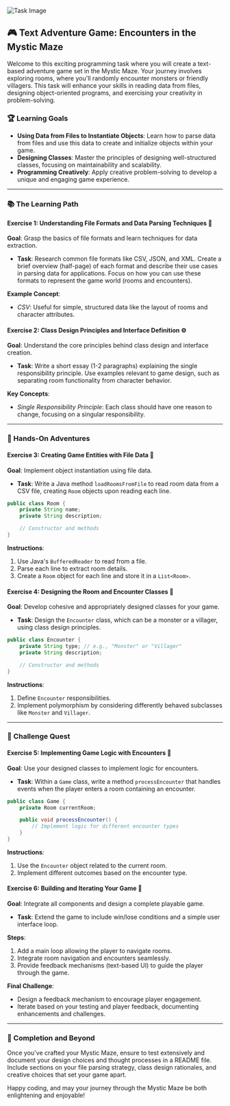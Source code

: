 ![Task Image](https://oaidalleapiprodscus.blob.core.windows.net/private/org-asPC5Skb6EoE1i324HhdGnV1/user-4VyHdJuNDsg3rdcmO7ghXoi2/img-6samw7KhQld5ibbVkNnjxNz6.png?st=2024-11-06T07%3A01%3A55Z&se=2024-11-06T09%3A01%3A55Z&sp=r&sv=2024-08-04&sr=b&rscd=inline&rsct=image/png&skoid=d505667d-d6c1-4a0a-bac7-5c84a87759f8&sktid=a48cca56-e6da-484e-a814-9c849652bcb3&skt=2024-11-05T19%3A31%3A55Z&ske=2024-11-06T19%3A31%3A55Z&sks=b&skv=2024-08-04&sig=ET031OKNb2%2B5mDspQT1FaLebEWDB0Mk2oyLRyIg1mSk%3D)

## 🎮 Text Adventure Game: Encounters in the Mystic Maze

Welcome to this exciting programming task where you will create a text-based adventure game set in the Mystic Maze. Your journey involves exploring rooms, where you'll randomly encounter monsters or friendly villagers. This task will enhance your skills in reading data from files, designing object-oriented programs, and exercising your creativity in problem-solving.

### 🏆 Learning Goals

- **Using Data from Files to Instantiate Objects**: Learn how to parse data from files and use this data to create and initialize objects within your game.
- **Designing Classes**: Master the principles of designing well-structured classes, focusing on maintainability and scalability.
- **Programming Creatively**: Apply creative problem-solving to develop a unique and engaging game experience.

---

### 📚 The Learning Path

#### Exercise 1: Understanding File Formats and Data Parsing Techniques 📄

**Goal**: Grasp the basics of file formats and learn techniques for data extraction.

- **Task**: Research common file formats like CSV, JSON, and XML. Create a brief overview (half-page) of each format and describe their use cases in parsing data for applications. Focus on how you can use these formats to represent the game world (rooms and encounters).

**Example Concept**: 
- *CSV*: Useful for simple, structured data like the layout of rooms and character attributes.

#### Exercise 2: Class Design Principles and Interface Definition ⚙️

**Goal**: Understand the core principles behind class design and interface creation.

- **Task**: Write a short essay (1-2 paragraphs) explaining the single responsibility principle. Use examples relevant to game design, such as separating room functionality from character behavior.

**Key Concepts**:
- *Single Responsibility Principle*: Each class should have one reason to change, focusing on a singular responsibility.

---

### 🚀 Hands-On Adventures

#### Exercise 3: Creating Game Entities with File Data 📜

**Goal**: Implement object instantiation using file data.

- **Task**: Write a Java method `loadRoomsFromFile` to read room data from a CSV file, creating `Room` objects upon reading each line.

```java
public class Room {
    private String name;
    private String description;

    // Constructor and methods
}
```

**Instructions**:
1. Use Java's `BufferedReader` to read from a file.
2. Parse each line to extract room details.
3. Create a `Room` object for each line and store it in a `List<Room>`.

#### Exercise 4: Designing the Room and Encounter Classes 🏰

**Goal**: Develop cohesive and appropriately designed classes for your game.

- **Task**: Design the `Encounter` class, which can be a monster or a villager, using class design principles.

```java
public class Encounter {
    private String type; // e.g., "Monster" or "Villager"
    private String description;

    // Constructor and methods
}
```

**Instructions**:
1. Define `Encounter` responsibilities.
2. Implement polymorphism by considering differently behaved subclasses like `Monster` and `Villager`.

---

### 🎲 Challenge Quest

#### Exercise 5: Implementing Game Logic with Encounters 🎯

**Goal**: Use your designed classes to implement logic for encounters.

- **Task**: Within a `Game` class, write a method `processEncounter` that handles events when the player enters a room containing an encounter.

```java
public class Game {
    private Room currentRoom;

    public void processEncounter() {
        // Implement logic for different encounter types
    }
}
```

**Instructions**:
1. Use the `Encounter` object related to the current room.
2. Implement different outcomes based on the encounter type.

#### Exercise 6: Building and Iterating Your Game 🌟

**Goal**: Integrate all components and design a complete playable game.

- **Task**: Extend the game to include win/lose conditions and a simple user interface loop.

**Steps**:
1. Add a main loop allowing the player to navigate rooms.
2. Integrate room navigation and encounters seamlessly.
3. Provide feedback mechanisms (text-based UI) to guide the player through the game.

**Final Challenge**:
- Design a feedback mechanism to encourage player engagement.
- Iterate based on your testing and player feedback, documenting enhancements and challenges.

---

### 🎉 Completion and Beyond

Once you've crafted your Mystic Maze, ensure to test extensively and document your design choices and thought processes in a README file. Include sections on your file parsing strategy, class design rationales, and creative choices that set your game apart.

Happy coding, and may your journey through the Mystic Maze be both enlightening and enjoyable!